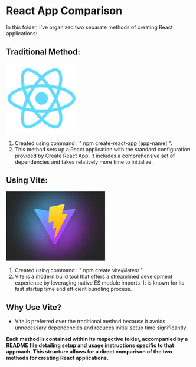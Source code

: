 # React App Comparison

In this folder, I've organized two separate methods of creating React applications:

## Traditional Method: 

![React Logo](/Images/logo192.png)
1. Created using command : " npm create-react-app [app-name] ".
2. This method sets up a React application with the standard configuration provided by Create React App. It includes a comprehensive set of dependencies and takes relatively more time to initialize.

## Using Vite: 

![Vite Logo](/Images/vite_logo.jpg)
1. Created using command : " npm create vite@latest ".
2. Vite is a modern build tool that offers a streamlined development experience by leveraging native ES module imports. It is known for its fast startup time and efficient bundling process.

## Why Use Vite? 

- Vite is preferred over the traditional method because it avoids unnecessary dependencies and reduces initial setup time significantly.

**Each method is contained within its respective folder, accompanied by a README file detailing setup and  usage instructions specific to that approach. This structure allows for a direct comparison of the two methods for creating React applications.**